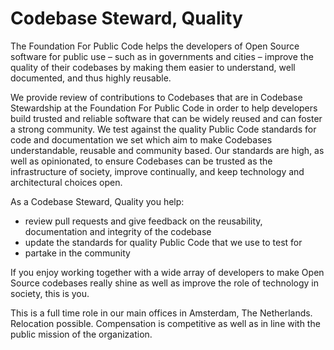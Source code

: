 # Codebase Steward, Quality

The Foundation For Public Code helps the developers of Open Source software for public use – such as in governments and cities – improve the quality of their codebases by making them easier to understand, well documented, and thus highly reusable. 

We provide review of contributions to Codebases that are in Codebase Stewardship at the Foundation For Public Code in order to help developers build trusted and reliable software that can be widely reused and can foster a strong community. We test against the quality Public Code standards for code and documentation we set which aim to make Codebases understandable, reusable and community based. Our standards are high, as well as opinionated, to ensure Codebases can be trusted as the infrastructure of society, improve continually, and keep technology and architectural choices open.

As a Codebase Steward, Quality you help:

* review pull requests and give feedback on the reusability, documentation and integrity of the codebase
* update the standards for quality Public Code that we use to test for
* partake in the community

If you enjoy working together with a wide array of developers to make Open Source codebases really shine as well as improve the role of technology in society, this is you.

This is a full time role in our main offices in Amsterdam, The Netherlands. Relocation possible. Compensation is competitive as well as in line with the public mission of the organization.
